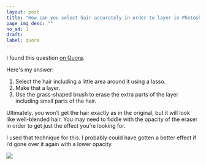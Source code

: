 ```yaml
---
layout: post
title: "How can you select hair accurately in order to layer in Photoshop?"
page_img_desc: ""
no_ad: 1
draft:
label: quora
---
```


I found this question <a href="https://www.quora.com/How-can-you-select-hair-accurately-in-order-to-layer-in-Photoshop/">on Quora</a>.

Here's my answer:

1. Select the hair including a little area around it using a lasso.
2. Make that a layer.
3. Use the grass-shaped brush to erase the extra parts of the layer including small parts of the hair.

Ultimately, you won’t get the hair exactly as in the original, but it will look like well-blended hair. You may need to fiddle with the opacity of the eraser in order to get just the effect you’re looking for.

I used that technique for this. I probably could have gotten a better effect if I’d gone over it again with a lower opacity.

<img src="/assets/main-qimg-4f2541df09fe48687fbea31326ea0f8a-c.png" />
